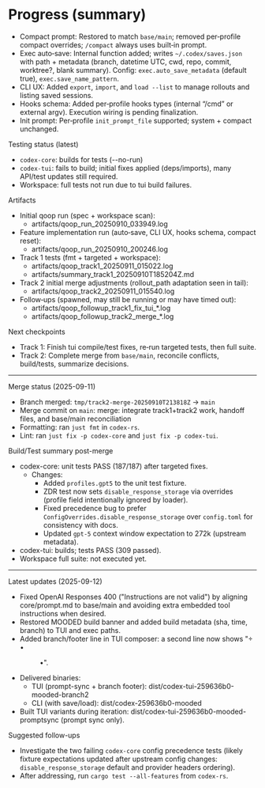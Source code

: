 # Progress (summary)

- Compact prompt: Restored to match `base/main`; removed per‑profile compact overrides; `/compact` always uses built‑in prompt.
- Exec auto‑save: Internal function added; writes `~/.codex/saves.json` with path + metadata (branch, datetime UTC, cwd, repo, commit, worktree?, blank summary). Config: `exec.auto_save_metadata` (default true), `exec.save_name_pattern`.
- CLI UX: Added `export`, `import`, and `load --list` to manage rollouts and listing saved sessions.
- Hooks schema: Added per‑profile hooks types (internal “/cmd” or external argv). Execution wiring is pending finalization.
- Init prompt: Per‑profile `init_prompt_file` supported; system + compact unchanged.

Testing status (latest)
- `codex-core`: builds for tests (--no-run)
- `codex-tui`: fails to build; initial fixes applied (deps/imports), many API/test updates still required.
- Workspace: full tests not run due to tui build failures.

Artifacts
- Initial qoop run (spec + workspace scan):
  - artifacts/qoop_run_20250910_033949.log
- Feature implementation run (auto‑save, CLI UX, hooks schema, compact reset):
  - artifacts/qoop_run_20250910_200246.log
- Track 1 tests (fmt + targeted + workspace):
  - artifacts/qoop_track1_20250911_015022.log
  - artifacts/summary_track1_20250910T185204Z.md
- Track 2 initial merge adjustments (rollout_path adaptation seen in tail):
  - artifacts/qoop_track2_20250911_015540.log
- Follow‑ups (spawned, may still be running or may have timed out):
  - artifacts/qoop_followup_track1_fix_tui_*.log
  - artifacts/qoop_followup_track2_merge_*.log

Next checkpoints
- Track 1: Finish tui compile/test fixes, re‑run targeted tests, then full suite.
- Track 2: Complete merge from `base/main`, reconcile conflicts, build/tests, summarize decisions.

---
Merge status (2025-09-11)
- Branch merged: `tmp/track2-merge-20250910T213818Z` → `main`
- Merge commit on `main`: merge: integrate track1+track2 work, handoff files, and base/main reconciliation
- Formatting: ran `just fmt` in `codex-rs`.
- Lint: ran `just fix -p codex-core` and `just fix -p codex-tui`.

Build/Test summary post-merge
- codex-core: unit tests PASS (187/187) after targeted fixes.
  - Changes:
    - Added `profiles.gpt5` to the unit test fixture.
    - ZDR test now sets `disable_response_storage` via overrides (profile field intentionally ignored by loader).
    - Fixed precedence bug to prefer `ConfigOverrides.disable_response_storage` over `config.toml` for consistency with docs.
    - Updated `gpt‑5` context window expectation to 272k (upstream metadata).
- codex-tui: builds; tests PASS (309 passed).
- Workspace full suite: not executed yet.

---
Latest updates (2025-09-12)
- Fixed OpenAI Responses 400 ("Instructions are not valid") by aligning core/prompt.md to base/main and avoiding extra embedded tool instructions when desired.
- Restored MOODED build banner and added build metadata (sha, time, branch) to TUI and exec paths.
- Added branch/footer line in TUI composer: a second line now shows " <branch> • <dir> •".
- Delivered binaries:
  - TUI (prompt-sync + branch footer): dist/codex-tui-259636b0-mooded-branch2
  - CLI (with save/load): dist/codex-259636b0-mooded
- Built TUI variants during iteration: dist/codex-tui-259636b0-mooded-promptsync (prompt sync only).

Suggested follow-ups
- Investigate the two failing `codex-core` config precedence tests (likely fixture expectations updated after upstream config changes: `disable_response_storage` default and provider headers ordering).
- After addressing, run `cargo test --all-features` from `codex-rs`.
